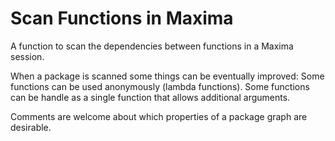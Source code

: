 # Scan Functions in Maxima
A function to scan the dependencies between functions in a Maxima session.

When a package is scanned some things can be eventually improved:
  Some functions can be used anonymously (lambda functions).
  Some functions can be handle as a single function that allows additional arguments.

Comments are welcome about which properties of a package graph are desirable.
